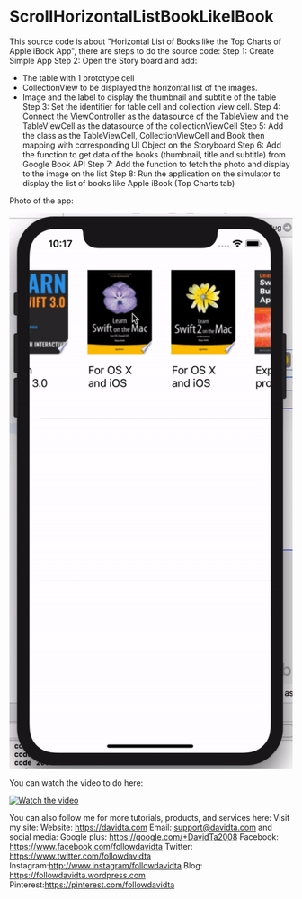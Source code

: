 # ScrollHorizontalListBookLikeIBook

This source code is about "Horizontal List of Books like the Top Charts of Apple iBook App", there are steps to do the source code:
Step 1: Create Simple App 
Step 2: Open the Story board and add:
 - The table with 1 prototype cell 
 - CollectionView to be displayed the horizontal list of the images.
 - Image and the label to display the thumbnail and subtitle of the table
Step 3: Set the identifier for table cell and collection view cell.
Step 4: Connect the ViewController as the datasource of the TableView and the TableViewCell as the datasource of the collectionViewCell
Step 5: Add the class as the TableViewCell, CollectionViewCell and Book then mapping with corresponding UI Object on the Storyboard
Step 6: Add the function to get data of the books (thumbnail, title and subtitle) from Google Book API
Step 7: Add the function to fetch the photo and display to the image on the list
Step 8: Run the application on the simulator to display the list of books like Apple iBook (Top Charts tab)

Photo of the app:

![alt text](https://github.com/taminhtu/ScrollHorizontalListBookLikeIBook/blob/master/demo_scrolling_list_of_books.gif)


You can watch the video to do here:

[![Watch the video](https://raw.github.com/GabLeRoux/WebMole/master/ressources/WebMole_Youtube_Video.png)](https://www.youtube.com/watch?v=RN5-wrJdzKk)


You can also follow me for more tutorials, products, and services here:
Visit my site:
Website: https://davidta.com
Email: support@davidta.com
and social media:
Google plus: https://google.com/+DavidTa2008
Facebook: https://www.facebook.com/followdavidta
Twitter: https://www.twitter.com/followdavidta
Instagram:http://www.instagram/followdavidta
Blog: https://followdavidta.wordpress.com
Pinterest:https://pinterest.com/followdavidta
